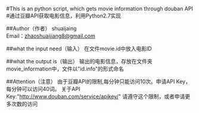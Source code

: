 #This is an python script, which gets movie information through douban API
#通过豆瓣API获取电影信息，利用Python2.7实现

##Author（作者）
shuaijaing  
Email：zhaoshuaijiang8@gmail.com

##what the input need（输入）
在文件movie.id中放入电影ID

##what the output is（输出）
输出的电影信息，存放在文件夹movie_information中，文件以"id.info"的形式命名

##Attention（注意）
由于豆瓣API的限制,每分钟只能访问10次。申请API Key，每分钟可以访问40词。
关于API Key:"http://www.douban.com/service/apikey/"
请遵守这个限制，或者申请更多次数的访问
